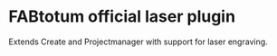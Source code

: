 # FABtotum official laser plugin
Extends Create and Projectmanager with support for laser engraving.
